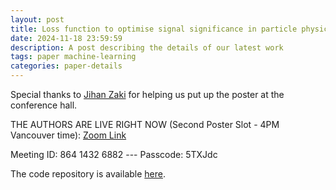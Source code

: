 ```yaml
---
layout: post
title: Loss function to optimise signal significance in particle physics
date: 2024-11-18 23:59:59
description: A post describing the details of our latest work
tags: paper machine-learning
categories: paper-details
---
```


Special thanks to [Jihan Zaki](https://www.jihanzaki.com) for helping us put up the poster at the conference hall.

THE AUTHORS ARE LIVE RIGHT NOW (Second Poster Slot - 4PM Vancouver time): [Zoom Link](https://us05web.zoom.us/j/86414326882?pwd=KsC2zWr0JvawazjdmqsSqAx5FsQ67O.1)

Meeting ID: 864 1432 6882 --- Passcode: 5TXJdc

The code repository is available [here](https://github.com/Jai2500/Z-Score-Loss).
